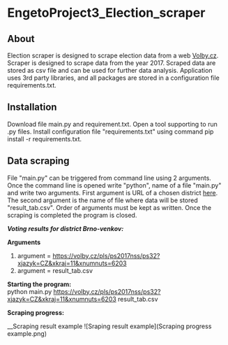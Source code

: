 # EngetoProject3_Election_scraper

## About
Election scraper is designed to scrape election data from a web [Volby.cz](https://volby.cz/pls/ps2017nss/ps3?xjazyk=CZ). Scraper is designed to scrape data from the year 2017. Scraped data are stored as csv file and can be used for further data analysis. Application uses 3rd party libraries, and all packages are stored in a configuration file requirements.txt.

## Installation

Download file main.py and requirement.txt. Open a tool supporting to run .py files. Install configuration file "requirements.txt" using command pip install -r requirements.txt.  

## Data scraping
File "main.py" can be triggered from command line using 2 arguments. Once the command line is opened write "python", name of a file "main.py" and write two arguments. First argument is URL of a chosen district [here](https://volby.cz/pls/ps2017nss/ps3?xjazyk=CZ). The second argument is the name of file where data will be stored "result_tab.csv". Order of arguments must be kept as written. Once the scraping is completed the program is closed.

**_Voting results for district Brno-venkov:_**

__Arguments__  
1. argument = https://volby.cz/pls/ps2017nss/ps32?xjazyk=CZ&xkraj=11&xnumnuts=6203
1. argument = result_tab.csv

__Starting the program:__  
python main.py https://volby.cz/pls/ps2017nss/ps32?xjazyk=CZ&xkraj=11&xnumnuts=6203 result_tab.csv

__Scraping progress:__  

__Scraping result example
![Sraping result example](Scraping progress example.png)

